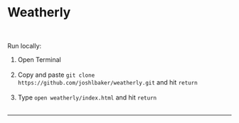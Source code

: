 <h1>Weatherly</h1><br>

Run locally: <br>
1) Open Terminal <br><br>
2) Copy and paste `git clone https://github.com/joshlbaker/weatherly.git` and hit `return`<br><br>
3) Type `open weatherly/index.html` and hit `return`<br><br>
-------------------------------------------------------------------------------------------------


